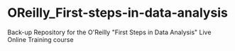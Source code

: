 # OReilly_First-steps-in-data-analysis
Back-up Repository for the O'Reilly "First Steps in Data Analysis" Live Online Training course
